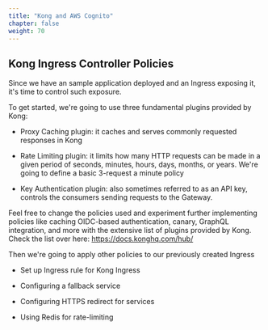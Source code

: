 ```yaml
---
title: "Kong and AWS Cognito"
chapter: false
weight: 70
---
```


## Kong Ingress Controller Policies

Since we have an sample application deployed and an Ingress exposing it, it's time to control such exposure.

To get started, we're going to use three fundamental plugins provided by Kong:

* Proxy Caching plugin: it caches and serves commonly requested responses in Kong

* Rate Limiting plugin: it limits how many HTTP requests can be made in a given period of seconds, minutes, hours, days, months, or years. We're going to define a basic 3-request a minute policy

* Key Authentication plugin: also sometimes referred to as an API key, controls the consumers sending requests to the Gateway.

Feel free to change the policies used and experiment further implementing policies like caching OIDC-based authentication, canary, GraphQL integration, and more with the extensive list of plugins provided by Kong. Check the list over here: https://docs.konghq.com/hub/


Then we're going to apply other policies to our previously created Ingress

* Set up Ingress rule for Kong Ingress

* Configuring a fallback service

* Configuring HTTPS redirect for services

* Using Redis for rate-limiting

